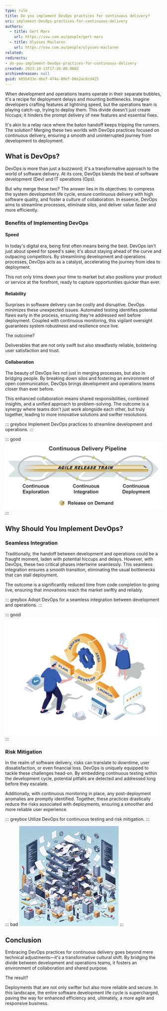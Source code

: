 ```yaml
---
type: rule
title: Do you implement DevOps practices for continuous delivery?
uri: implement-DevOps-practices-for-continuous-delivery
authors:
  - title: Gert Marx
    url: https://ssw.com.au/people/gert-marx
  - title: Ulysses Maclaren
    url: https://ssw.com.au/people/ulysses-maclaren
related:
redirects:
- do-you-implement-DevOps-practices-for-continuous-delivery
created: 2023-10-13T17:26:00.000Z
archivedreason: null
guid: 605b433e-d6ef-474a-80ef-06e2ac8cd425
---
```

When development and operations teams operate in their separate bubbles, it's a recipe for deployment delays and mounting bottlenecks. Imagine developers crafting features at lightning speed, but the operations team is playing catch-up, trying to deploy them. This divide doesn't just create hiccups; it hinders the prompt delivery of new features and essential fixes.

It's akin to a relay race where the baton handoff keeps tripping the runners. The solution? Merging these two worlds with DevOps practices focused on continuous delivery, ensuring a smooth and uninterrupted journey from development to deployment.

<!--endintro-->

## What is DevOps?

DevOps is more than just a buzzword; it's a transformative approach to the world of software delivery. At its core, DevOps blends the best of software development (Dev) and IT operations (Ops).

But why merge these two? The answer lies in its objectives: to compress the system development life cycle, ensure continuous delivery with high software quality, and foster a culture of collaboration. In essence, DevOps aims to streamline processes, eliminate silos, and deliver value faster and more efficiently.

### Benefits of Implementing DevOps

#### Speed

In today's digital era, being first often means being the best. DevOps isn't just about speed for speed's sake; it's about staying ahead of the curve and outpacing competitors. By streamlining development and operations processes, DevOps acts as a catalyst, accelerating the journey from idea to deployment.

This not only trims down your time to market but also positions your product or service at the forefront, ready to capture opportunities quicker than ever.

#### Reliability

Surprises in software delivery can be costly and disruptive. DevOps minimizes these unexpected issues. Automated testing identifies potential flaws early in the process, ensuring they're addressed well before deployment. Coupled with continuous monitoring, this vigilant oversight guarantees system robustness and resilience once live.

The outcome?

Deliverables that are not only swift but also steadfastly reliable, bolstering user satisfaction and trust.

#### Collaboration

The beauty of DevOps lies not just in merging processes, but also in bridging people. By breaking down silos and fostering an environment of open communication, DevOps brings development and operations teams closer than ever before.

This enhanced collaboration means shared responsibilities, combined insights, and a unified approach to problem-solving. The outcome is a synergy where teams don't just work alongside each other, but truly together, leading to more innovative solutions and swifter resolutions.

::: greybox
Implement DevOps practices to streamline development and operations.
:::

::: good
![Figure: Good Example - DevOps practices enable faster, more reliable deployments.](DevOps_Collaboration.png)
:::

## Why Should You Implement DevOps?

### Seamless Integration

Traditionally, the handoff between development and operations could be a fraught moment, laden with potential hiccups and delays. However, with DevOps, these two critical phases intertwine seamlessly. This seamless integration ensures a smooth transition, eliminating the usual bottlenecks that can stall deployment.

The outcome is a significantly reduced time from code completion to going live, ensuring that innovations reach the market swiftly and reliably.

::: greybox
Adopt DevOps for a seamless integration between development and operations.
:::

::: good
![Figure: Good Example - DevOp\s practices reduce the time from code commit to deployment.](Agile_Development.png)
:::

### Risk Mitigation

In the realm of software delivery, risks can translate to downtime, user dissatisfaction, or even financial loss. DevOps is uniquely equipped to tackle these challenges head-on. By embedding continuous testing within the development cycle, potential pitfalls are detected and addressed long before they escalate.

Additionally, with continuous monitoring in place, any post-deployment anomalies are promptly identified. Together, these practices drastically reduce the risks associated with deployments, ensuring a smoother and more reliable user experience.

::: greybox
Utilize DevOps for continuous testing and risk mitigation.
:::

::: bad
![Figure: Bad Example - Lack of DevOps practices can lead to risky deployments and frequent rollbacks.](Risky_deployments.png)
:::

## Conclusion

Embracing DevOps practices for continuous delivery goes beyond mere technical adjustments—it's a transformative cultural shift. By bridging the divide between development and operations teams, it fosters an environment of collaboration and shared purpose.

The result?

Deployments that are not only swifter but also more reliable and secure. In this landscape, the entire software development life cycle is supercharged, paving the way for enhanced efficiency and, ultimately, a more agile and responsive business.
